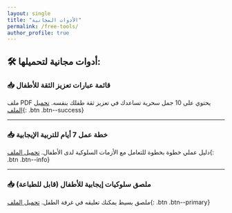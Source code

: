 ```yaml
---
layout: single
title: "الأدوات المجانية"
permalink: /free-tools/
author_profile: true
---
```


## 🛠️ أدوات مجانية لتحميلها:

### 📥 قائمة عبارات تعزيز الثقة للأطفال
ملف PDF يحتوي على 10 جمل سحرية تساعدك في تعزيز ثقة طفلك بنفسه.
[تحميل الملف](https://yourlink.com/path/to/phrases.pdf){: .btn .btn--success}

---

### 📥 خطة عمل 7 أيام للتربية الإيجابية
دليل عملي خطوة بخطوة للتعامل مع الأزمات السلوكية لدى الأطفال.
[تحميل الملف](https://yourlink.com/path/to/7days-plan.pdf){: .btn .btn--info}

---

### 📥 ملصق سلوكيات إيجابية للأطفال (قابل للطباعة)
ملصق بسيط يمكنك تعليقه في غرفة الطفل.
[تحميل الملف](https://yourlink.com/path/to/poster.pdf){: .btn .btn--primary}
